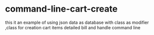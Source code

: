 # command-line-cart-create
this it an example of using json data as database with class as modifier ,class for creation cart items detailed bill and handle command line
